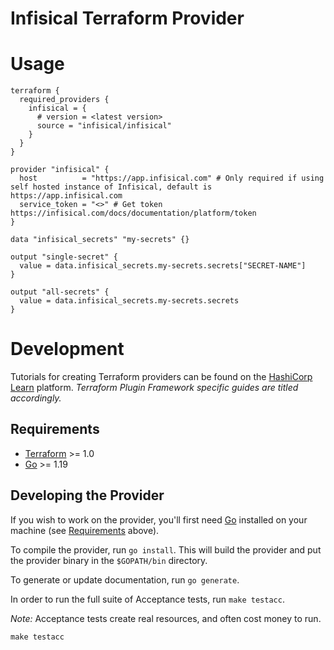 # Infisical Terraform Provider 

# Usage 

```
terraform {
  required_providers {
    infisical = {
      # version = <latest version>
      source = "infisical/infisical"
    }
  }
}

provider "infisical" {
  host          = "https://app.infisical.com" # Only required if using self hosted instance of Infisical, default is https://app.infisical.com
  service_token = "<>" # Get token https://infisical.com/docs/documentation/platform/token
}

data "infisical_secrets" "my-secrets" {}

output "single-secret" {
  value = data.infisical_secrets.my-secrets.secrets["SECRET-NAME"]
}

output "all-secrets" {
  value = data.infisical_secrets.my-secrets.secrets
}

```

# Development  
Tutorials for creating Terraform providers can be found on the [HashiCorp Learn](https://learn.hashicorp.com/collections/terraform/providers-plugin-framework) platform. _Terraform Plugin Framework specific guides are titled accordingly._

## Requirements

- [Terraform](https://www.terraform.io/downloads.html) >= 1.0
- [Go](https://golang.org/doc/install) >= 1.19

## Developing the Provider

If you wish to work on the provider, you'll first need [Go](http://www.golang.org) installed on your machine (see [Requirements](#requirements) above).

To compile the provider, run `go install`. This will build the provider and put the provider binary in the `$GOPATH/bin` directory.

To generate or update documentation, run `go generate`.

In order to run the full suite of Acceptance tests, run `make testacc`.

*Note:* Acceptance tests create real resources, and often cost money to run.

```shell
make testacc
```
